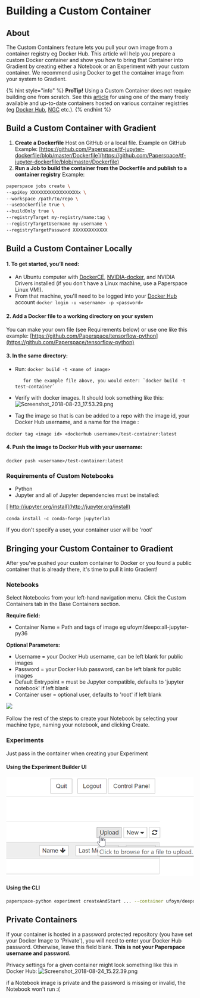 # Building a Custom Container

## About

The Custom Containers feature lets you pull your own image from a container registry eg Docker Hub. This article will help you prepare a custom Docker container and show you how to bring that Container into Gradient by creating either a Notebook or an Experiment with your custom container. We recommend using Docker to get the container image from your system to Gradient. 

{% hint style="info" %}
**ProTip!** Using a Custom Container does not require building one from scratch.  See this [article](./) for using one of the many freely available and up-to-date containers hosted on various container registries \(eg [Docker Hub](https://hub.docker.com/), [NGC](https://ngc.nvidia.com/catalog/landing) etc.\).
{% endhint %}

## Build a Custom Container with Gradient

1. **Create a Dockerfile** Host on GitHub or a local file. Example on GitHub Example: [https://github.com/Paperspace/tf-jupyter-dockerfile/blob/master/Dockerfile](https://github.com/Paperspace/tf-jupyter-dockerfile/blob/master/Dockerfile) 
2. **Run a Job to build the container from the Dockerfile and publish to a container registry** Example: 

```bash
paperspace jobs create \
--apiKey XXXXXXXXXXXXXXXXXXx \
--workspace /path/to/repo \
--useDockerfile true \
--buildOnly true \
--registryTarget my-registry/name:tag \
--registryTargetUsername my-username \
--registryTargetPassword XXXXXXXXXXXXX
```

## Build a Custom Container Locally

#### 1. To get started, you’ll need:

* An Ubuntu computer with [DockerCE](https://github.com/docker/docker-ce), [NVIDIA-docker](https://github.com/NVIDIA/nvidia-docker), and NVIDIA Drivers installed \(if you don’t have a Linux machine, use a Paperspace Linux VM!\).
* From that machine, you'll need to be logged into your [Docker Hub](https://hub.docker.com/) account  `docker login -u <username> -p <password>`

#### 2. Add a Docker file to a working directory on your system

You can make your own file \(see Requirements below\) or use one like this example: [https://github.com/Paperspace/tensorflow-python](https://github.com/Paperspace/tensorflow-python)

#### 3. In the same directory:

* Run: `docker build -t <name of image>` 

         for the example file above, you would enter: `docker build -t test-container`

* Verify with docker images. It should look something like this:![Screenshot\_2018-08-23\_17.53.29.png](https://support.paperspace.com/hc/article_attachments/360011197753/Screenshot_2018-08-23_17.53.29.png)
* Tag the image so that is can be added to a repo with the image id, your Docker Hub username, and a name for the image :

`docker tag <image id> <dockerhub username>/test-container:latest`

#### 4. Push the image to Docker Hub with your username:

`docker push <username>/test-container:latest`

###  Requirements of Custom Notebooks

* Python
* Jupyter and all of Jupyter dependencies must be installed:

[        http://jupyter.org/install](http://jupyter.org/install)

`conda install -c conda-forge jupyterlab`

If you don't specify a user, your container user will be 'root' 

## Bringing your Custom Container to Gradient

After you've pushed your custom container to Docker or you found a public container that is already there, it's time to pull it into Gradient!

### Notebooks  

Select Notebooks from your left-hand navigation menu. Click the Custom Containers tab in the Base Containers section. 

**Require field:**

* Container Name = Path and tags of image eg ufoym/deepo:all-jupyter-py36

**Optional Parameters:**

* Username = your Docker Hub username, can be left blank for public images
* Password = your Docker Hub password, can be left blank for public images
* Default Entrypoint = must be Jupyter compatible, defaults to 'jupyter notebook' if left blank
* Container user = optional user, defaults to 'root' if left blank

![](https://support.paperspace.com/hc/article_attachments/360011084754/mceclip1.png)

Follow the rest of the steps to create your Notebook by selecting your machine type, naming your notebook, and clicking Create. 

### Experiments

Just pass in the container when creating your Experiment

#### Using the Experiment Builder UI

![](../../.gitbook/assets/image%20%2830%29.png)

#### Using the CLI

```bash
paperspace-python experiment createAndStart ... --container ufoym/deepo:all-py36 ...
```

## Private Containers

If your container is hosted in a password protected repository \(you have set your Docker Image to 'Private'\), you will need to enter your Docker Hub password. Otherwise, leave this field blank. **This is not your Paperspace username and password.**

Privacy settings for a given container might look something like this in Docker Hub: ![Screenshot\_2018-08-24\_15.22.39.png](https://support.paperspace.com/hc/article_attachments/360011177694/Screenshot_2018-08-24_15.22.39.png)

if a Notebook image is private and the password is missing or invalid, the Notebook won't run :\(   

